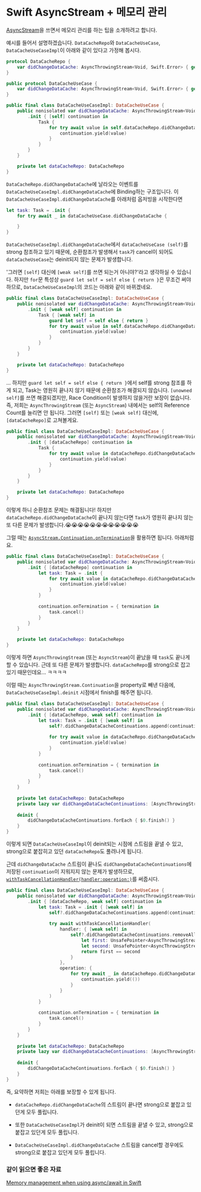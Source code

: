 # Swift AsyncStream + 메모리 관리

[AsyncStream](https://developer.apple.com/documentation/swift/asyncstream)을 쓰면서 메모리 관리를 하는 팁을 소개하려고 합니다.

예시를 들어서 설명하겠습니다. `DataCacheRepo`와 `DataCacheUseCase`, `DataCacheUseCaseImpl`이 아래와 같이 있다고 가정해 봅시다.

```swift
protocol DataCacheRepo {
    var didChangeDataCache: AsyncThrowingStream<Void, Swift.Error> { get }
}
```

```swift
public protocol DataCacheUseCase {
    var didChangeDataCache: AsyncThrowingStream<Void, Swift.Error> { get }
}

public final class DataCacheUseCaseImpl: DataCacheUseCase {
    public nonisolated var didChangeDataCache: AsyncThrowingStream<Void, Error> {
        .init { [self] continuation in
            Task {
                for try await value in self.dataCacheRepo.didChangeDataCache {
                    continuation.yield(value)
                }
            }
        }
    }

    private let dataCacheRepo: DataCacheRepo
}
```

`DataCacheRepo.didChangeDataCache`에 날라오는 이벤트를 `DataCacheUseCaseImpl.didChangeDataCache`에 Binding하는 구조입니다. 이 `DataCacheUseCaseImpl.didChangeDataCache`를 아래처럼 옵저빙을 시작한다면

```swift
let task: Task = .init {
    for try await _ in dataCacheUseCase.didChangeDataCache {

    }
}
```

`DataCacheUseCaseImpl.didChangeDataCache`에서 `dataCacheUseCase (self)`를 strong 참조하고 있기 때문에, 순환참조가 발생해서 `task`가 cancel이 되어도 `dataCacheUseCase`는 deinit되지 않는 문제가 발생합니다.

'그러면 `[self]` 대신에 `[weak self]`를 쓰면 되는거 아니야?'라고 생각하실 수 있습니다. 하지만 `for`문 특성상 `guard let self = self else { return }`은 무조건 써야 하므로, `DataCacheUseCaseImpl`의 코드는 아래와 같이 바뀌겠네요.

```swift
public final class DataCacheUseCaseImpl: DataCacheUseCase {
    public nonisolated var didChangeDataCache: AsyncThrowingStream<Void, Error> {
        .init { [weak self] continuation in
            Task { [weak self] in
                guard let self = self else { return }
                for try await value in self.dataCacheRepo.didChangeDataCache {
                    continuation.yield(value)
                }
            }
        }
    }

    private let dataCacheRepo: DataCacheRepo
}
``` 

... 하지만 `guard let self = self else { return }`에서 self를 strong 참조를 하게 되고, Task는 영원히 끝나지 않기 때문에 순환참조가 해결되지 않습니다. `[unowned self]`를 쓰면 해결되겠지만, Race Condition이 발생하지 않을거란 보장이 없습니다. 즉, 저희는 `AsyncThrowingStream` (또는 `AsyncStream`) 내에서는 self의 Reference Count를 늘리면 안 됩니다. 그러면 `[self]` 또는 `[weak self]` 대신에, `[dataCacheRepo]`로 고쳐볼게요.

```swift
public final class DataCacheUseCaseImpl: DataCacheUseCase {
    public nonisolated var didChangeDataCache: AsyncThrowingStream<Void, Error> {
        .init { [dataCacheRepo] continuation in
            Task {
                for try await value in dataCacheRepo.didChangeDataCache {
                    continuation.yield(value)
                }
            }
        }
    }

    private let dataCacheRepo: DataCacheRepo
}
``` 

이렇게 하니 순환참조 문제는 해결됩니다! 하지만 `dataCacheRepo.didChangeDataCache`이 끝나지 않는다면 `Task`가 영원히 끝나지 않는 또 다른 문제가 발생합니다.😭😭😭😭😭😭😭😭😭😭😭😭

그럴 때는 [`AsyncStream.Continuation.onTermination`](https://developer.apple.com/documentation/swift/asyncstream/continuation/3856653-ontermination)을 활용하면 됩니다. 아래처럼요.

```swift
public final class DataCacheUseCaseImpl: DataCacheUseCase {
    public nonisolated var didChangeDataCache: AsyncThrowingStream<Void, Error> {
        .init { [dataCacheRepo] continuation in
            let task: Task = .init {
                for try await value in dataCacheRepo.didChangeDataCache {
                    continuation.yield(value)
                }
            }
            
            continuation.onTermination = { termination in
                task.cancel()
            }
        }
    }

    private let dataCacheRepo: DataCacheRepo
}
```

이렇게 하면 `AsyncThrowingStream` (또는 `AsyncStream`)이 끝났을 때 `task`도 끝나게 할 수 있습니다. 근데 또 다른 문제가 발생합니다. `dataCacheRepo`를 strong으로 잡고 있기 때문인데요... ㅋㅋㅋㅋ

이럴 때는 `AsyncThrowingStream.Continuation`을 property로 빼낸 다음에, `DataCacheUseCaseImpl.deinit` 시점에서 finish를 해주면 됩니다.

```swift
public final class DataCacheUseCaseImpl: DataCacheUseCase {
    public nonisolated var didChangeDataCache: AsyncThrowingStream<Void, Error> {
        .init { [dataCacheRepo, weak self] continuation in
            let task: Task = .init { [weak self] in
                self?.didChangeDataCacheContinuations.append(continuation)
                
                for try await value in dataCacheRepo.didChangeDataCache {
                    continuation.yield(value)
                }
            }
            
            continuation.onTermination = { termination in
                task.cancel()
            }
        }
    }
    
    private let dataCacheRepo: DataCacheRepo
    private lazy var didChangeDataCacheContinuations: [AsyncThrowingStream<Void, Error>.Continuation] = []
    
    deinit {
        didChangeDataCacheContinuations.forEach { $0.finish() }
    }
}
```

이렇게 되면 `DataCacheUseCaseImpl`이 deinit되는 시점에 스트림을 끝낼 수 있고, strong으로 붙잡히고 있던 `dataCacheRepo`도 풀려나게 됩니다.

근데 `didChangeDataCache` 스트림이 끝나도 `didChangeDataCacheContinuations`에 저장된 `continuation`이 지워지지 않는 문제가 발생하므로, [`withTaskCancellationHandler(handler:operation:)`](https://developer.apple.com/documentation/swift/3814990-withtaskcancellationhandler)를 써줍시다.

```swift
public final class DataCacheUseCaseImpl: DataCacheUseCase {
    public nonisolated var didChangeDataCache: AsyncThrowingStream<Void, Error> {
        .init { [dataCacheRepo, weak self] continuation in
            let task: Task = .init { [weak self] in
                self?.didChangeDataCacheContinuations.append(continuation)
                
                try await withTaskCancellationHandler(
                    handler: { [weak self] in
                        self?.didChangeDataCacheContinuations.removeAll { i in
                            let first: UnsafePointer<AsyncThrowingStream<Void, Error>.Continuation> = withUnsafePointer(to: i, { UnsafePointer($0) })
                            let second: UnsafePointer<AsyncThrowingStream<Void, Error>.Continuation> = withUnsafePointer(to: continuation, { UnsafePointer($0) })
                            return first == second
                        }
                    },
                    operation: {
                        for try await _ in dataCacheRepo.didChangeDataCache {
                            continuation.yield(())
                        }
                    }
                )
            }
            
            continuation.onTermination = { termination in
                task.cancel()
            }
        }
    }
    
    private let dataCacheRepo: DataCacheRepo
    private lazy var didChangeDataCacheContinuations: [AsyncThrowingStream<Void, Error>.Continuation] = []
    
    deinit {
        didChangeDataCacheContinuations.forEach { $0.finish() }
    }
}
```

즉, 요약하면 저희는 아래를 보장할 수 있게 됩니다.

- `dataCacheRepo.didChangeDataCache`의 스트림이 끝나면 strong으로 붙잡고 있던게 모두 풀립니다.

- 또한 `DataCacheUseCaseImpl`가 deinit이 되면 스트림을 끝낼 수 있고, strong으로 붙잡고 있던게 모두 풀립니다.

- `DataCacheUseCaseImpl.didChangeDataCache` 스트림을 cancel할 경우에도 strong으로 붙잡고 있던게 모두 풀립니다.

### 같이 읽으면 좋은 자료

[Memory management when using async/await in Swift](https://www.swiftbysundell.com/articles/memory-management-when-using-async-await/)
